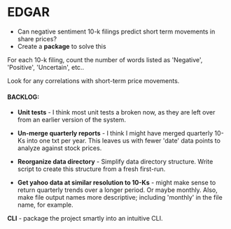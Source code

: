 # EDGAR


- Can negative sentiment 10-k filings predict short term movements in share prices?
- Create a **package** to solve this

For each 10-k filing, count the number of words listed as 'Negative', 'Positive', 'Uncertain', etc..

Look for any correlations with short-term price movements.


#### BACKLOG:
- **Unit tests** - I think most unit tests a broken now, as they are left over from an earlier version of the system.

- **Un-merge quarterly reports** - I think I might have merged quarterly 10-Ks into one txt per year. This leaves us with fewer 'date' data points to analyze against stock prices.

- **Reorganize data directory** - Simplify data directory structure. Write script to create this structure from a fresh first-run.

- **Get yahoo data at similar resolution to 10-Ks** - might make sense to return quarterly trends over a longer period. Or maybe monthly. Also, make file output names more descriptive; including 'monthly' in the file name, for example.

**CLI** - package the project smartly into an intuitive CLI. 
